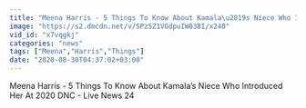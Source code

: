 ```yaml
---
title: "Meena Harris - 5 Things To Know About Kamala\u2019s Niece Who Introduced Her At 2020 DNC - Live News 24"
image: "https://s2.dmcdn.net/v/SPz5Z1VGdpuIW038I/x240"
vid_id: "x7vqgkj"
categories: "news"
tags: ["Meena","Harris","Things"]
date: "2020-08-30T04:37:02+03:00"
---
```

Meena Harris - 5 Things To Know About Kamala’s Niece Who Introduced Her At 2020 DNC - Live News 24

